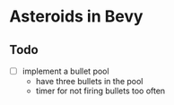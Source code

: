 # Asteroids in Bevy

## Todo

- [ ] implement a bullet pool
  - have three bullets in the pool
  - timer for not firing bullets too often
